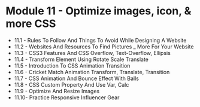 # Module 11 - Optimize images, icon, & more CSS

- 11.1 - Rules To Follow And Things To Avoid While Designing A Website
- 11.2 - Websites And Resources To Find Pictures _ More For Your Website
- 11.3 - CSS3 Features And CSS Overflow, Text-Overflow, Ellipsis
- 11.4 - Transform Element Using Rotate Scale Translate
- 11.5 - Introduction To CSS Animation Transition
- 11.6 - Cricket Match Animation Transform, Translate, Transition
- 11.7 - CSS Animation And Bounce Effect With Balls
- 11.8 - CSS Custom Property And Use Var, Calc
- 11.9 - Optimize And Resize Images
- 11.10- Practice Responsive Influencer Gear
